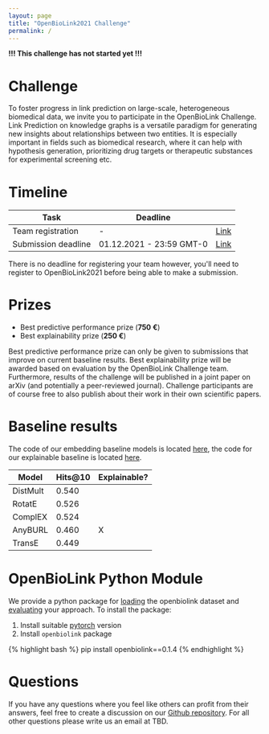 ```yaml
---
layout: page
title: "OpenBioLink2021 Challenge"
permalink: /
---
```


**!!! This challenge has not started yet !!!**

# Challenge

To foster progress in link prediction on large-scale, heterogeneous biomedical data, we invite you to participate in the OpenBioLink Challenge. Link Prediction on knowledge graphs is a versatile paradigm for generating new insights about relationships between two entities. It is especially important in fields such as biomedical research, where it can help with hypothesis generation, prioritizing drug targets or therapeutic substances for experimental screening etc.

# Timeline


| Task                      |     Deadline              |               |
|---------------------------|---------------------------|---------------|
| Team registration         |            -              |  [Link](TBD)  |
| Submission deadline       | 01.12.2021 - 23:59 GMT-0  |  [Link](TBD)  |

There is no deadline for registering your team however, you'll need to register to OpenBioLink2021 before being able to make a submission.

# Prizes

+ Best predictive performance prize (**750 €**)
+ Best explainability prize (**250 €**)

Best predictive performance prize can only be given to submissions that improve on current baseline results. Best explainability prize will be awarded based on evaluation by the OpenBioLink Challenge team. Furthermore, results of the challenge will be published in a joint paper on arXiv (and potentially a peer-reviewed journal). Challenge participants are of course free to also publish about their work in their own scientific papers.

# Baseline results

The code of our embedding baseline models is located [here](https://github.com/nomisto/openbiolink-2021-embedding-baseline),  the code for our explainable baseline is located [here](https://github.com/nomisto/openbiolink-2021-symbolic-baseline).

| Model          | Hits@10 | Explainable? |
|----------------|---------|--------------|
| DistMult       | 0.540   |              |
| RotatE         | 0.526   |              |
| ComplEX        | 0.524   |              |
| AnyBURL        | 0.460   | X            |
| TransE         | 0.449   |              |

# OpenBioLink Python Module

We provide a python package for [loading](./dataset) the openbiolink dataset and [evaluating](./participation) your approach. To install the package:

1. Install suitable [pytorch](https://pytorch.org/) version
2. Install `openbiolink` package

{% highlight bash %}
pip install openbiolink==0.1.4
{% endhighlight %}

# Questions

If you have any questions where you feel like others can profit from their answers, feel free to create a discussion on our [Github repository](https://github.com/OpenBioLink/OpenBioLink/discussions/categories/obl2021). For all other questions please write us an email at TBD.